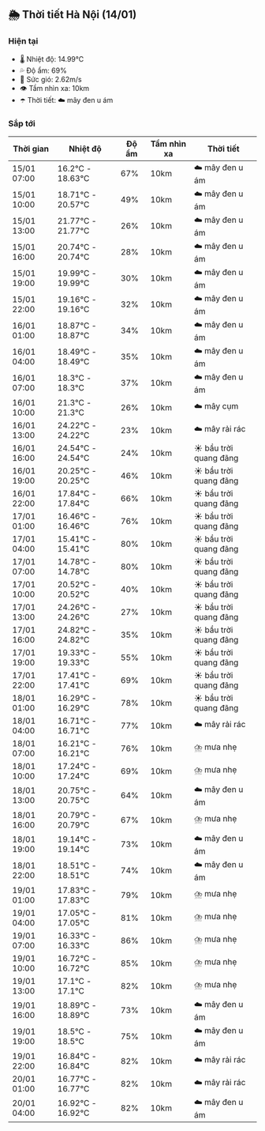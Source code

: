 ## 🌦️ Thời tiết Hà Nội (14/01)

### Hiện tại

- 🌡️ Nhiệt độ: 14.99℃
- 💦 Độ ẩm: 69%
- 💨 Sức gió: 2.62m/s
- 👁️ Tầm nhìn xa: 10km
- ☂️ Thời tiết: ☁️ mây đen u ám

### Sắp tới

| Thời gian | Nhiệt độ | Độ ẩm | Tầm nhìn xa | Thời tiết |
| --- | --- | --- | --- | --- |
| 15/01 07:00 | 16.2℃ - 18.63℃ | 67% | 10km | ☁️ mây đen u ám |
| 15/01 10:00 | 18.71℃ - 20.57℃ | 49% | 10km | ☁️ mây đen u ám |
| 15/01 13:00 | 21.77℃ - 21.77℃ | 26% | 10km | ☁️ mây đen u ám |
| 15/01 16:00 | 20.74℃ - 20.74℃ | 28% | 10km | ☁️ mây đen u ám |
| 15/01 19:00 | 19.99℃ - 19.99℃ | 30% | 10km | ☁️ mây đen u ám |
| 15/01 22:00 | 19.16℃ - 19.16℃ | 32% | 10km | ☁️ mây đen u ám |
| 16/01 01:00 | 18.87℃ - 18.87℃ | 34% | 10km | ☁️ mây đen u ám |
| 16/01 04:00 | 18.49℃ - 18.49℃ | 35% | 10km | ☁️ mây đen u ám |
| 16/01 07:00 | 18.3℃ - 18.3℃ | 37% | 10km | ☁️ mây đen u ám |
| 16/01 10:00 | 21.3℃ - 21.3℃ | 26% | 10km | ☁️ mây cụm |
| 16/01 13:00 | 24.22℃ - 24.22℃ | 23% | 10km | ☁️ mây rải rác |
| 16/01 16:00 | 24.54℃ - 24.54℃ | 24% | 10km | ☀️ bầu trời quang đãng |
| 16/01 19:00 | 20.25℃ - 20.25℃ | 46% | 10km | ☀️ bầu trời quang đãng |
| 16/01 22:00 | 17.84℃ - 17.84℃ | 66% | 10km | ☀️ bầu trời quang đãng |
| 17/01 01:00 | 16.46℃ - 16.46℃ | 76% | 10km | ☀️ bầu trời quang đãng |
| 17/01 04:00 | 15.41℃ - 15.41℃ | 80% | 10km | ☀️ bầu trời quang đãng |
| 17/01 07:00 | 14.78℃ - 14.78℃ | 80% | 10km | ☀️ bầu trời quang đãng |
| 17/01 10:00 | 20.52℃ - 20.52℃ | 40% | 10km | ☀️ bầu trời quang đãng |
| 17/01 13:00 | 24.26℃ - 24.26℃ | 27% | 10km | ☀️ bầu trời quang đãng |
| 17/01 16:00 | 24.82℃ - 24.82℃ | 35% | 10km | ☀️ bầu trời quang đãng |
| 17/01 19:00 | 19.33℃ - 19.33℃ | 55% | 10km | ☀️ bầu trời quang đãng |
| 17/01 22:00 | 17.41℃ - 17.41℃ | 69% | 10km | ☀️ bầu trời quang đãng |
| 18/01 01:00 | 16.29℃ - 16.29℃ | 78% | 10km | ☀️ bầu trời quang đãng |
| 18/01 04:00 | 16.71℃ - 16.71℃ | 77% | 10km | ☁️ mây rải rác |
| 18/01 07:00 | 16.21℃ - 16.21℃ | 76% | 10km | ⛈️ mưa nhẹ |
| 18/01 10:00 | 17.24℃ - 17.24℃ | 69% | 10km | ⛈️ mưa nhẹ |
| 18/01 13:00 | 20.75℃ - 20.75℃ | 64% | 10km | ☁️ mây đen u ám |
| 18/01 16:00 | 20.79℃ - 20.79℃ | 67% | 10km | ⛈️ mưa nhẹ |
| 18/01 19:00 | 19.14℃ - 19.14℃ | 73% | 10km | ☁️ mây đen u ám |
| 18/01 22:00 | 18.51℃ - 18.51℃ | 74% | 10km | ☁️ mây đen u ám |
| 19/01 01:00 | 17.83℃ - 17.83℃ | 79% | 10km | ⛈️ mưa nhẹ |
| 19/01 04:00 | 17.05℃ - 17.05℃ | 81% | 10km | ⛈️ mưa nhẹ |
| 19/01 07:00 | 16.33℃ - 16.33℃ | 86% | 10km | ⛈️ mưa nhẹ |
| 19/01 10:00 | 16.72℃ - 16.72℃ | 85% | 10km | ⛈️ mưa nhẹ |
| 19/01 13:00 | 17.1℃ - 17.1℃ | 82% | 10km | ⛈️ mưa nhẹ |
| 19/01 16:00 | 18.89℃ - 18.89℃ | 73% | 10km | ☁️ mây đen u ám |
| 19/01 19:00 | 18.5℃ - 18.5℃ | 75% | 10km | ☁️ mây đen u ám |
| 19/01 22:00 | 16.84℃ - 16.84℃ | 82% | 10km | ☁️ mây rải rác |
| 20/01 01:00 | 16.77℃ - 16.77℃ | 82% | 10km | ☁️ mây rải rác |
| 20/01 04:00 | 16.92℃ - 16.92℃ | 82% | 10km | ☁️ mây đen u ám |
